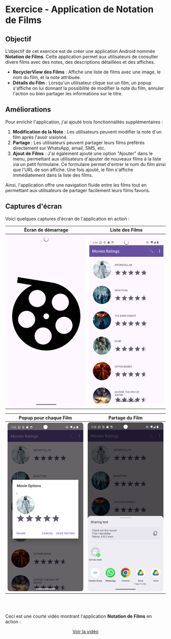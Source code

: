 # Exercice - Application de Notation de Films

## Objectif
L’objectif de cet exercice est de créer une application Android nommée **Notation de Films**. Cette application permet aux utilisateurs de consulter divers films avec des notes, des descriptions détaillées et des affiches.

- **RecyclerView des Films** : Affiche une liste de films avec une image, le nom du film, et la note attribuée.
- **Détails du Film** : Lorsqu'un utilisateur clique sur un film, un popup s'affiche on lui donnant la possibilité de modifier la note du film, annuler l'action ou bien partager les informations sur le titre.

## Améliorations

Pour enrichir l'application, j'ai ajouté trois fonctionnalités supplémentaires :

1. **Modification de la Note** : Les utilisateurs peuvent modifier la note d'un film après l'avoir visionné.
2. **Partage** : Les utilisateurs peuvent partager leurs films préférés directement sur WhatsApp, email, SMS, etc.
3. **Ajout de Films** : J'ai également ajouté une option "Ajouter" dans le menu, permettant aux utilisateurs d'ajouter de nouveaux films à la liste via un petit formulaire. Ce formulaire permet d'entrer le nom du film ainsi que l'URL de son affiche. Une fois ajouté, le film s'affiche immédiatement dans la liste des films.

Ainsi, l'application offre une navigation fluide entre les films tout en permettant aux utilisateurs de partager facilement leurs films favoris.


## Captures d'écran

Voici quelques captures d'écran de l'application en action :

| Écran de démarrage | Liste des Films |
| ------------------- | --------------- |
| <img src="splash_activity.png" width="300"> | <img src="ListActivity_screen.png" width="300"> |

| Popup pour chaque Film | Partage du Film |
| ---------------- | ---------------- |
| <img src="modif_note_movie.png" width="300"> | <img src="partager_film.png" width="300"> |


<br>  
<br>

Ceci est une courte vidéo montrant l'application **Notation de Films** en action :

<div align="center">

[Voir la vidéo](https://github.com/user-attachments/assets/9e704290-4b78-403b-a7b4-00982605c0d8)

</div>
